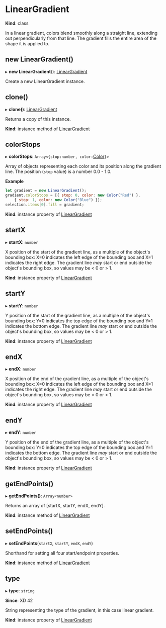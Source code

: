 # LinearGradient

**Kind**: class

In a linear gradient, colors blend smoothly along a straight line, extending out perpendicularly from that line. The gradient fills the entire area of the shape it is
applied to.

## new LinearGradient()

▸ **new LinearGradient**(): [LinearGradient](#LinearGradient)

Create a new LinearGradient instance.

## clone()

▸ **clone()**: [LinearGradient](#LinearGradient)

Returns a copy of this instance.

**Kind**: instance method of [LinearGradient](#LinearGradient)

## colorStops

▸ **colorStops**: `Array<{stop:number, color:`[Color](/develop/reference/Color)`}>`

Array of objects representing each color and its position along the gradient line. The position (`stop` value) is a number 0.0 - 1.0.

**Example**
```js
let gradient = new LinearGradient();
gradient.colorStops = [{ stop: 0, color: new Color("Red") },
    { stop: 1, color: new Color("Blue") }];
selection.items[0].fill = gradient;
```

**Kind**: instance property of [LinearGradient](#LinearGradient)

## startX

▸ **startX**: `number`

X position of the start of the gradient line, as a multiple of the object's bounding box: X=0 indicates the left edge of the bounding box and X=1 indicates the right edge.
The gradient line _may_ start or end outside the object's bounding box, so values may be < 0 or > 1.

**Kind**: instance property of [LinearGradient](#LinearGradient)

## startY

▸ **startY**: `number`

Y position of the start of the gradient line, as a multiple of the object's bounding box: Y=0 indicates the top edge of the bounding box and Y=1 indicates the bottom edge.
The gradient line _may_ start or end outside the object's bounding box, so values may be < 0 or > 1.

**Kind**: instance property of [LinearGradient](#LinearGradient)

## endX

▸ **endX**: `number`

X position of the end of the gradient line, as a multiple of the object's bounding box: X=0 indicates the left edge of the bounding box and X=1 indicates the right edge.
The gradient line _may_ start or end outside the object's bounding box, so values may be < 0 or > 1.

**Kind**: instance property of [LinearGradient](#LinearGradient)

## endY

▸ **endY**: `number`

Y position of the end of the gradient line, as a multiple of the object's bounding box: Y=0 indicates the top edge of the bounding box and Y=1 indicates the bottom edge.
The gradient line _may_ start or end outside the object's bounding box, so values may be < 0 or > 1.

**Kind**: instance property of [LinearGradient](#LinearGradient)

## getEndPoints()

▸ **getEndPoints()**: `Array<number>`

Returns an array of \[startX, startY, endX, endY\].

**Kind**: instance method of [LinearGradient](#LinearGradient)

## setEndPoints()

▸ **setEndPoints**(`startX`, `startY`, `endX`, `endY`)

Shorthand for setting all four start/endpoint properties.

**Kind**: instance method of [LinearGradient](#LinearGradient)

## type

▸ **type**: `string`

**Since**: XD 42

String representing the type of the gradient, in this case linear gradient.

**Kind**: instance property of [LinearGradient](#LinearGradient)
